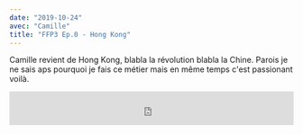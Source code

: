 ```yaml
---
date: "2019-10-24"
avec: "Camille"
title: "FFP3 Ep.0 - Hong Kong"
---
```


Camille revient de Hong Kong, blabla la révolution blabla la Chine. Parois je ne sais aps pourquoi je fais ce métier mais en même temps c'est passionant voilà.

<iframe width="100%" height="60" src="https://www.mixcloud.com/widget/iframe/?hide_cover=1&mini=1&hide_artwork=1&feed=%2Fmaisondelagr%C3%A8ve%2Favec-les-r%C3%A9volt%C3%A9s-soudanais-cbo-podcats-n2-novembre-2018%2F" frameborder="0" ></iframe>
